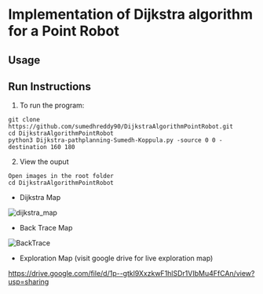 # Implementation of Dijkstra algorithm for a Point Robot

## Usage

## Run Instructions

1) To run the program: 
```
git clone https://github.com/sumedhreddy90/DijkstraAlgorithmPointRobot.git
cd DijkstraAlgorithmPointRobot
python3 Dijkstra-pathplanning-Sumedh-Koppula.py -source 0 0 -destination 160 180
```

2) View the ouput
```
Open images in the root folder
cd DijkstraAlgorithmPointRobot
```
- Dijkstra Map

![dijkstra_map](https://user-images.githubusercontent.com/24978535/156606227-25bec584-e46f-46d9-a16e-4d9a91ce084a.jpg)

- Back Trace Map

![BackTrace](https://user-images.githubusercontent.com/24978535/156606300-cf9fb41e-7fcb-421a-9f74-fbadf960c04c.gif)


- Exploration Map (visit google drive for live exploration map)

https://drive.google.com/file/d/1p--gtkl9XxzkwF1hlSDr1VIbMu4FfCAn/view?usp=sharing
